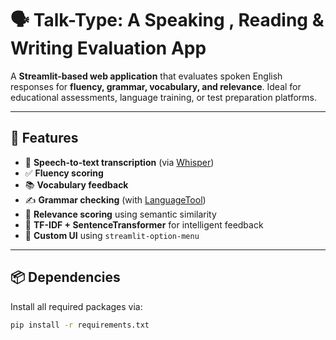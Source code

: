 

# 🗣️ Talk-Type: A Speaking , Reading & Writing Evaluation App

A **Streamlit-based web application** that evaluates spoken English responses for **fluency, grammar, vocabulary, and relevance**. Ideal for educational assessments, language training, or test preparation platforms.

---

## 🚀 Features

- 🎤 **Speech-to-text transcription** (via [Whisper](https://github.com/openai/whisper))
- ✅ **Fluency scoring**
- 📚 **Vocabulary feedback**
- ✍️ **Grammar checking** (with [LanguageTool](https://languagetool.org/))
- 🤖 **Relevance scoring** using semantic similarity
- 🧠 **TF-IDF + SentenceTransformer** for intelligent feedback
- 📄 **Custom UI** using `streamlit-option-menu`

---

## 📦 Dependencies

Install all required packages via:

```bash
pip install -r requirements.txt

